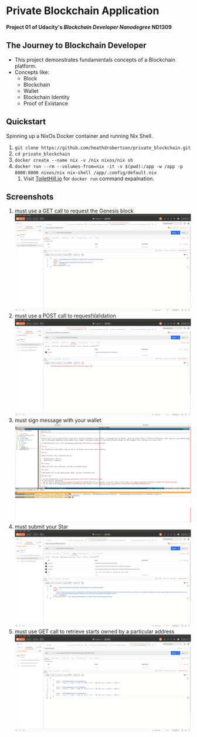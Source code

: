 # Private Blockchain Application
__Project 01 of Udacity's *Blockchain Developer Nanodegree* ND1309__

## The Journey to Blockchain Developer

- This project demonstrates fundamentals concepts of a Blockchain platform.
- Concepts like:
    - Block
    - Blockchain
    - Wallet
    - Blockchain Identity
    - Proof of Existance

## Quickstart

Spinning up a NixOs Docker container and running Nix Shell.

1. ```git clone https://github.com/heathdrobertson/private_blockchain.git```
1. ```cd private_blockchain```
1. ```docker create --name nix -v /nix nixos/nix sh```
1. ```docker run --rm --volumes-from=nix -it -v $(pwd):/app -w /app -p 8000:8000 nixos/nix nix-shell /app/.config/default.nix```
    1. Visit [ToiletHill.io](https://toilethill.io) for `docker run` command expalnation.


## Screenshots

1. must use a GET call to request the Genesis block
![Genesis Block](nd1309_p01_screenshots/get_genesisBlock.png)
1. must use a POST call to requestValidation
![Post request validation](nd1309_p01_screenshots/post_requestValidation.png)
1. must sign message with your wallet
![Signed message](nd1309_p01_screenshots/signed_message.png)
1. must submit your Star
![Post submit star](nd1309_p01_screenshots/post_submitStar.png)
1. must use GET call to retrieve starts owned by a particular address
![Get stars by address](nd1309_p01_screenshots/get_startsByAddress.png)
